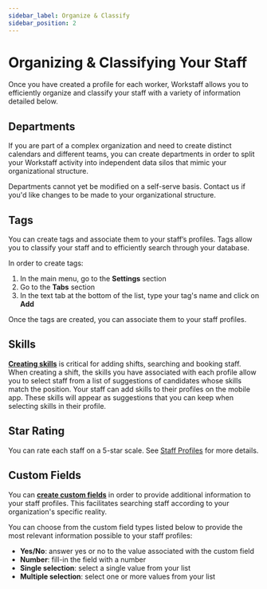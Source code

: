 ```yaml
---
sidebar_label: Organize & Classify
sidebar_position: 2
---
```


# Organizing & Classifying Your Staff
Once you have created a profile for each worker, Workstaff allows you to efficiently organize and classify your staff with a variety of information detailed below.


## Departments 
If you are part of a complex organization and need to create distinct calendars and different teams, you can create departments in order to split your Workstaff activity into independent data silos that mimic your organizational structure.  


Departments cannot yet be modified on a self-serve basis. Contact us if you'd like changes to be made to your organizational structure.

## Tags 
You can create tags and associate them to your staff’s profiles. Tags allow you to classify your staff and to efficiently search through your database.  

In order to create tags:
1. In the main menu, go to the **Settings** section
2. Go to the **Tabs** section 
3. In the text tab at the bottom of the list, type your tag's name and click on **Add**

Once the tags are created, you can associate them to your staff profiles. 

## Skills 
**[Creating skills](../customize/skills.md)** is critical for adding shifts, searching and booking staff.   
When creating a shift, the skills you have associated with each profile allow you to select staff from a list of suggestions of candidates whose skills match the position.
Your staff can add skills to their profiles on the mobile app. These skills will appear as suggestions that you can keep when selecting skills in their profile. 

## Star Rating 
You can rate each staff on a 5-star scale. See [Staff Profiles](profiles.md) for more details.

## Custom Fields 
You can **[create custom fields](../customize/custom-fields.md)** in order to provide additional information to your staff profiles. This facilitates searching staff according to your organization's specific reality. 

You can choose from the custom field types listed below to provide the most relevant information possible to your staff profiles:
- **Yes/No**: answer yes or no to the value associated with the custom field
- **Number**: fill-in the field with a number
- **Single selection**: select a single value from your list
- **Multiple selection**: select one or more values from your list

